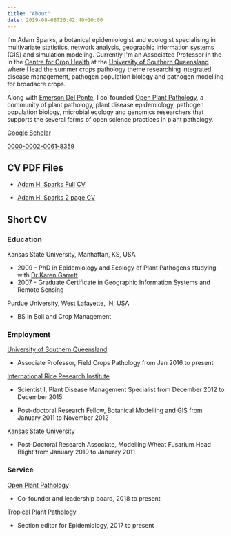 ```yaml
---
title: "About"
date: 2019-08-08T20:42:49+10:00
---
```


I'm Adam Sparks, a botanical epidemiologist and ecologist specialising in multivariate statistics, network analysis, geographic information systems (GIS) and simulation modeling. Currently I'm an Associated Professor in the in the [Centre for Crop Health](https://www.facebook.com/CCHUSQ/) at the [University of Southern Queensland](https://www.usq.edu.au) where I lead the summer crops pathology theme researching integrated disease management, pathogen population biology and pathogen modelling for broadacre crops.
  
Along with [Emerson Del Ponte](https://delpontelab.netlify.com), I co-founded [Open Plant Pathology](https://openplantpathology.org/), a community of plant pathology, plant disease epidemiology, pathogen population biology, microbial ecology and genomics researchers that supports the several forms of open science practices in plant pathology.

<i class="ai ai-google-scholar"></i> [Google Scholar](https://scholar.google.com/citations?user=TQQzkCwAAAAJ&hl=en)  

<i class="ai ai-orcid"></i> [0000-0002-0061-8359](https://orcid.org/0000-0002-0061-8359)  

## CV PDF Files

* [Adam H. Sparks Full CV](../static/files/CV/AHSparks_CV.pdf)

* [Adam H. Sparks 2 page CV](../static/files/CV/AHSparks_2_Page_CV.pdf)

## Short CV

### Education

Kansas State University, Manhattan, KS, USA  

  * 2009 - PhD in Epidemiology and Ecology of Plant Pathogens studying with [Dr Karen Garrett](https://www.garrettlab.com/garrett/)
  * 2007 - Graduate Certificate in Geographic Information Systems and Remote Sensing

Purdue University, West Lafayette, IN, USA  

  * BS in Soil and Crop Management

### Employment

[University of Southern Queensland](https://usq.edu.au/)  

  * Associate Professor, Field Crops Pathology from Jan 2016 to present

[International Rice Research Institute](https://irri.org/)  

  * Scientist I, Plant Disease Management Specialist from December 2012 to December 2015  
  
  * Post-doctoral Research Fellow, Botanical Modelling and GIS from January 2011 to November 2012  
  
[Kansas State University](https://www.plantpath.k-state.edu)  

  * Post-Doctoral Research Associate, Modelling Wheat Fusarium Head Blight from January 2010 to January 2011  

### Service

[Open Plant Pathology](https://openplantpathology.org/)

  * Co-founder and leadership board, 2018 to present  

[Tropical Plant Pathology](https://www.springer.com/life+sciences/plant+sciences/journal/40858)  
  
  * Section editor for Epidemiology, 2017 to present  
